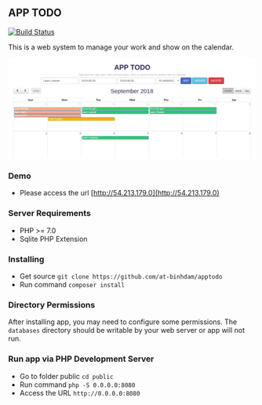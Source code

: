 ## APP TODO
[![Build Status](https://travis-ci.org/at-binhdam/apptodo.svg?branch=master)](https://travis-ci.org/at-binhdam/apptodo)

This is a web system to manage your work and show on the calendar.

[![Screenshot](https://raw.githubusercontent.com/at-binhdam/apptodo/master/public/images/app.png)]()

### Demo
- Please access the url [http://54.213.179.0](http://54.213.179.0)

### Server Requirements
- PHP >= 7.0
- Sqlite PHP Extension

### Installing
- Get source `git clone https://github.com/at-binhdam/apptodo`
- Run command `composer install`

### Directory Permissions
After installing app, you may need to configure some permissions. The `databases` directory should be writable by your web server or app will not run.

### Run app via PHP Development Server
- Go to folder public `cd public`
- Run command `php -S 0.0.0.0:8080`
- Access the URL `http://0.0.0.0:8080`

